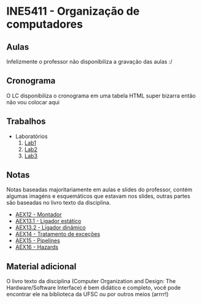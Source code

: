 # INE5411 - Organização de computadores

## Aulas

Infelizmente o professor não disponibiliza a gravação das aulas :/

## Cronograma

O LC disponibiliza o cronograma em uma tabela HTML super bizarra então não vou colocar aqui

## Trabalhos

- Laboratórios
    1. [Lab1](./trabalhos/laboratorio/lab_1)
    1. [Lab2](./trabalhos/laboratorio/lab_2)
    1. [Lab3](./trabalhos/laboratorio/lab_3)

## Notas

Notas baseadas majoritariamente em aulas e slides do professor, contém algumas imagéns e esquemáticos que estavam nos slides, outras partes são baseadas no livro texto da disciplina.

- [AEX12 - Montador](./notas/aex12.md)
- [AEX13.1 - Ligador estático](./notas/aex13.1.md)
- [AEX13.2 - Ligador dinâmico](./notas/aex13.2.md)
- [AEX14 - Tratamento de exceções](./notas/aex14.md)
- [AEX15 - Pipelines](./notas/aex15.md)
- [AEX16 - Hazards](./notas/aex16.md)

## Material adicional

O livro texto da disciplina (Computer Organization and Design: The Hardware/Software Interface) é bem didático e completo, você pode encontrar ele na biblioteca da UFSC ou por outros meios (arrrr!)